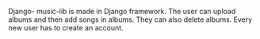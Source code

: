 Django- music-lib is made in Django framework. The user can upload albums and then add songs in albums.
They can also delete albums. Every new user has to create an account.
